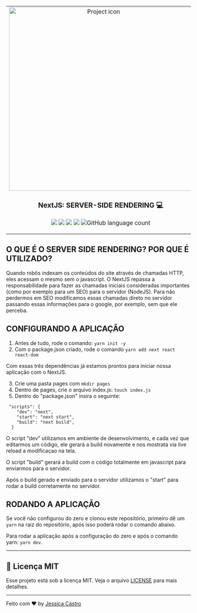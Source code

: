 <table align="center" style="border: 0 !important" border="0"><tr><td align="center" border="0" width="9999">
<img src="https://camo.githubusercontent.com/1f8dec51cb01842d7bb7a7cd50ade17c75c5e3bd/68747470733a2f2f6173736574732e7a6569742e636f2f696d6167652f75706c6f61642f76313533383336313039312f7265706f7369746f726965732f6e6578742d6a732f6e6578742d6a732e706e67" align="center" width="500" alt="Project icon">

### NextJS: SERVER-SIDE RENDERING :computer:
<p>
  <img src="https://img.shields.io/badge/made%20by-Jessica%20Castro-blue?style=plastic">
  <img src="https://img.shields.io/github/license/jessicacastro/nextjs-serverside?color=blue&style=plastic"> 
  <img src="https://img.shields.io/github/stars/jessicacastro/nextjs-serverside?color=blue&style=plastic"> 
  <img src="https://img.shields.io/github/forks/jessicacastro/nextjs-serverside?color=blue&style=plastic"> 
  <img alt="GitHub language count" src="https://img.shields.io/github/languages/count/jessicacastro/nextjs-serverside?style=plastic">
</p>
</td></tr></table>

## O QUE É O SERVER SIDE RENDERING? POR QUE É UTILIZADO?

Quando robôs indexam os conteúdos do site através de chamadas HTTP, eles acessam o mesmo sem o javascript. O NextJS repassa a responsabilidade para fazer as chamadas iniciais consideradas importantes (como por exemplo para um SEO) para o servidor (NodeJS). Para não perdermos em SEO modificamos essas chamadas direto no servidor passando essas informações para o google, por exemplo, sem que ele perceba.

## CONFIGURANDO A APLICAÇÃO 

1. Antes de tudo, rode o comando: ``yarn init -y`` 
2. Com o package.json criado, rode o comando ``yarn add next react react-dom``

Com essas três dependências já estamos prontos para iniciar nossa aplicação com o NextJS.

3. Crie uma pasta pages com ``mkdir pages``
4. Dentro de pages, crie o arquivo index.js: ``touch index.js``
5. Dentro do "package.json" insira o seguinte:
```
 "scripts": {
    "dev": "next",
    "start": "next start",
    "build": "next build",
  }
```
O script "dev" utilizamos em ambiente de desenvolvimento, e cada vez que editarmos um código, ele gerará a build novamente e nos mostratá via live reload a 
modificaçao na tela.

O script "build" gerará a build com o código totalmente em javascript para enviarmos para o servidor.

Após o build gerado e enviado para o servidor utilizamos o "start" para rodar a build corretamente no servidor.

## RODANDO A APLICAÇÃO

Se você não configurou do zero e clonou este repositório, primeiro dê um ``yarn`` na raiz do repositório, após isso poderá rodar o comando abaixo.

Para rodar a aplicação após a configuração do zero e após o comando yarn: ``yarn dev``. 

<hr>


## :pencil:  Licença MIT
Esse projeto está sob a licença MIT. Veja o arquivo [LICENSE](https://github.com/jessicacastro/nextjs-serverside/blob/master/LICENSE.md) para mais detalhes.

<hr>

Feito com ♥ by <a href="https://github.com/jessicacastro">Jessica Castro</a>

  
